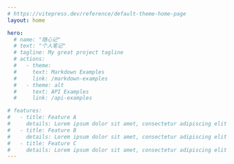 ```yaml
---
# https://vitepress.dev/reference/default-theme-home-page
layout: home

hero:
  # name: "随心记"
  # text: "个人笔记"
  # tagline: My great project tagline
  # actions:
  #   - theme: 
  #     text: Markdown Examples
  #     link: /markdown-examples
  #   - theme: alt
  #     text: API Examples
  #     link: /api-examples

# features:
#   - title: Feature A
#     details: Lorem ipsum dolor sit amet, consectetur adipiscing elit
#   - title: Feature B
#     details: Lorem ipsum dolor sit amet, consectetur adipiscing elit
#   - title: Feature C
#     details: Lorem ipsum dolor sit amet, consectetur adipiscing elit
---
```

<script setup>
import home from '.vitepress/components/home.vue'
</script>

<home />